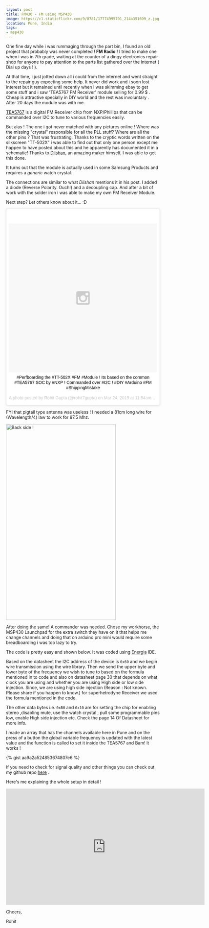 ```yaml
---
layout: post
title: FM430 - FM using MSP430  
image: https://c1.staticflickr.com/9/8781/17774995701_214a351699_z.jpg
location: Pune, India
tags:
- msp430
---
```


One fine day while i was rummaging through the part bin, I found an old project that probably was never completed ! **FM Radio** !
I tried to make one when i was in 7th grade, waiting at the counter of a dingy electronics repair shop for anyone to pay attention to the parts list gathered over the internet ( Dial up days ! ).

At that time, i just jotted down all i could from the internet and went straight to the repair guy expecting some help. It never did work and i soon lost interest but it remained until recently when i was skimming ebay to get some stuff and i saw 'TEA5767 FM Receiver' module selling for 0.99 $ . Cheap is attractive specially in DIY world and the rest was involuntary . After 20 days the module was with me. 

[TEA5767](http://www.voti.nl/docs/TEA5767.pdf) is a digital FM Receiver chip from NXP/Phillips that can be commanded over I2C to tune to various frequencies easily.

But alas ! The one i got never matched with any pictures online ! Where was the missing "crystal" responsible for all the PLL stuff? Where are all the other pins ? That was frustrating. Thanks to the cryptic words written on the silkscreen "TT-502X" i was able to find out that only one person except me happen to have posted about this and he apparently has documented it in a schematic! Thanks to [Dilshan](http://elect.wikispaces.com/Digital+audio+amplifier+with+PLL+synthesized+FM+radio), an amazing maker himself, I was able to get this done.

It turns out that the module is actually used in some Samsung Products and requires a *generic* watch crystal.

The connections are similar to what *Dilshan* mentions it in his post. I added a diode (Reverse Polarity. Ouch!) and a decoupling cap. And after a bit of work with the solder iron i was able to make my own FM Receiver Module.

Next step? Let others know about it... :D

<center>
<blockquote class="instagram-media" data-instgrm-captioned data-instgrm-version="4" style=" background:#FFF; border:0; border-radius:3px; box-shadow:0 0 1px 0 rgba(0,0,0,0.5),0 1px 10px 0 rgba(0,0,0,0.15); margin: 1px; max-width:658px; padding:0; width:99.375%; width:-webkit-calc(100% - 2px); width:calc(100% - 2px);"><div style="padding:8px;"> <div style=" background:#F8F8F8; line-height:0; margin-top:40px; padding:50% 0; text-align:center; width:100%;"> <div style=" background:url(data:image/png;base64,iVBORw0KGgoAAAANSUhEUgAAACwAAAAsCAMAAAApWqozAAAAGFBMVEUiIiI9PT0eHh4gIB4hIBkcHBwcHBwcHBydr+JQAAAACHRSTlMABA4YHyQsM5jtaMwAAADfSURBVDjL7ZVBEgMhCAQBAf//42xcNbpAqakcM0ftUmFAAIBE81IqBJdS3lS6zs3bIpB9WED3YYXFPmHRfT8sgyrCP1x8uEUxLMzNWElFOYCV6mHWWwMzdPEKHlhLw7NWJqkHc4uIZphavDzA2JPzUDsBZziNae2S6owH8xPmX8G7zzgKEOPUoYHvGz1TBCxMkd3kwNVbU0gKHkx+iZILf77IofhrY1nYFnB/lQPb79drWOyJVa/DAvg9B/rLB4cC+Nqgdz/TvBbBnr6GBReqn/nRmDgaQEej7WhonozjF+Y2I/fZou/qAAAAAElFTkSuQmCC); display:block; height:44px; margin:0 auto -44px; position:relative; top:-22px; width:44px;"></div></div> <p style=" margin:8px 0 0 0; padding:0 4px;"> <a href="https://instagram.com/p/0nwlsDPUN1/" style=" color:#000; font-family:Arial,sans-serif; font-size:14px; font-style:normal; font-weight:normal; line-height:17px; text-decoration:none; word-wrap:break-word;" target="_top">#Perfboarding the #TT-502X #FM #Module ! Its based on the common #TEA5767 SOC by #NXP !
Commanded over #I2C ! #DIY #Arduino #FM #ShippingMistake</a></p> <p style=" color:#c9c8cd; font-family:Arial,sans-serif; font-size:14px; line-height:17px; margin-bottom:0; margin-top:8px; overflow:hidden; padding:8px 0 7px; text-align:center; text-overflow:ellipsis; white-space:nowrap;">A photo posted by Rohit Gupta (@rohit7gupta) on <time style=" font-family:Arial,sans-serif; font-size:14px; line-height:17px;" datetime="2015-03-24T18:54:28+00:00">Mar 24, 2015 at 11:54am PDT</time></p></div></blockquote>
<script async defer src="//platform.instagram.com/en_US/embeds.js"></script>
</center>


FYI that pigtail type antenna was useless ! I needed a 81cm long wire for (Wavelength/4) law to work for 87.5 Mhz.


<a href="https://www.flickr.com/photos/94411929@N06/17152069784" title="Back side ! by Rohit Gupta, on Flickr"><img src="https://c1.staticflickr.com/9/8820/17152069784_99f4e30138_z.jpg" width="359" height="640" alt="Back side !"></a>

After doing the same! A commander was needed. Chose my workhorse, the MSP430 Launchpad for the extra switch they have on it that helps me change channels and doing that on arduino pro mini would require some breadboarding i was too lazy to try.

The code is pretty easy and shown below. It was coded using [Energia](http://energia.nu/) IDE.

Based on the datasheet the I2C address of the device is `0x60` and we begin wire transmission using the wire library. Then we send the upper byte and lower byte of the frequency we wish to tune to based on the formula mentioned in to code and also on datasheet page 30 that depends on what clock you are using and whether you are using High side or low side injection. Since, we are using high side injection (Reason : Not known. Please share if you happen to know.) for superhetrodyne Receiver we used the formula mentioned in the code.

The other data bytes i.e. `0xB0` and `0x10` are for setting the chip for enabling stereo ,disabling mute, use the watch crystal , pull some programmable pins low, enable High side injection etc. Check the page 14 Of Datasheet for more info.

I made an array that has the channels available here in Pune and on the press of a button the global variable frequency is updated with the latest value and the function is called to set it inside the TEA5767 and Bam! It works !


{% gist aa9a2a524853674807e6 %}


If you need to check for signal quality and other things you can check out my github repo [here](https://github.com/IndianTinker/FM430) .

Here's me explaining the whole setup in detail !
 
<iframe width="650" height="380" src="https://www.youtube.com/embed/r3fGMu5iPY8" frameborder="0" allowfullscreen></iframe>


Cheers,

Rohit







